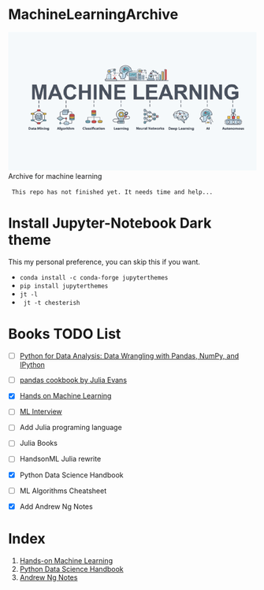 # MachineLearningArchive

![ML Image](img/ml.png)<br>
Archive for machine learning

` This repo has not finished yet. It needs time and help...`

# Install Jupyter-Notebook Dark theme

This my personal preference, you can skip this if you want.

- `conda install -c conda-forge jupyterthemes`
- `pip install jupyterthemes`
- `jt -l`
- ` jt -t chesterish`

# Books TODO List

- [ ] [Python for Data Analysis: Data Wrangling with Pandas, NumPy, and IPython](https://www.amazon.com/Python-Data-Analysis-Wrangling-IPython/dp/1491957662)
- [ ] [pandas cookbook by Julia Evans](https://github.com/jvns/pandas-cookbook)
- [x] [Hands on Machine Learning](https://www.amazon.com/Hands-Machine-Learning-Scikit-Learn-TensorFlow/dp/1492032646)
- [ ] [ML Interview](https://github.com/khangich/machine-learning-interview)
- [ ] Add Julia programing language
- [ ] Julia Books
- [ ] HandsonML Julia rewrite
- [x] Python Data Science Handbook
- [ ] ML Algorithms Cheatsheet
- [x] Add Andrew Ng Notes


# Index

1. [Hands-on Machine Learning](handsonML2/)
2. [Python Data Science Handbook](Python_Data_Science_Handbook/)
3. [Andrew Ng Notes](AndrewNG/README.md)
